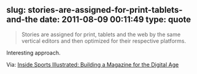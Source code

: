 slug: stories-are-assigned-for-print-tablets-and-the
date: 2011-08-09 00:11:49
type: quote
---

> Stories are assigned for print, tablets and the web by the same vertical editors and then optimized for their respective platforms.

Interesting approach.

 Via: [Inside Sports Illustrated: Building a Magazine for the Digital Age](http://mashable.com/2011/07/31/sports-illustrated-inside-look/)
